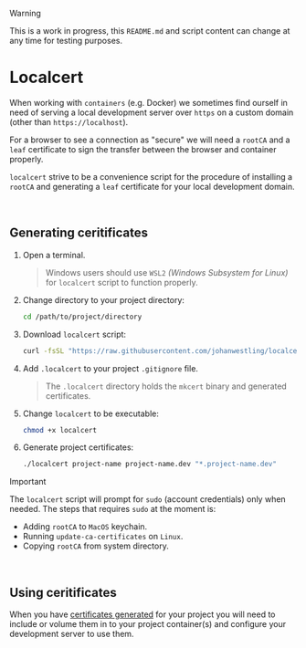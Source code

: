 > [!WARNING]
> This is a work in progress, this `README.md` and script content can change at any time for testing purposes.

# Localcert

When working with `containers` (e.g. Docker) we sometimes find ourself in need of serving a local development server over `https` on a custom domain (other than `https://localhost`). 

For a browser to see a connection as "secure" we will need a `rootCA` and a `leaf` certificate to sign the transfer between the browser and container properly.

`localcert` strive to be a convenience script for the procedure of installing a `rootCA` and generating a `leaf` certificate for your local development domain.

<br>

## Generating ceritificates

1. Open a terminal.
	
	> Windows users should use `WSL2` _(Windows Subsystem for Linux)_ for `localcert` script to function properly.

1. Change directory to your project directory:

	```bash
	cd /path/to/project/directory
	```

1. Download `localcert` script:
	
	```bash
	curl -fsSL "https://raw.githubusercontent.com/johanwestling/localcert/main/localcert" -o localcert
	```

1. Add `.localcert` to your project `.gitignore` file.

	> The `.localcert` directory holds the `mkcert` binary and generated certificates.

1. Change `localcert` to be executable:
	
	```bash
	chmod +x localcert
	```
	
1. Generate project certificates:
	
	```bash
	./localcert project-name project-name.dev "*.project-name.dev"
	```

> [!IMPORTANT]
> The `localcert` script will prompt for `sudo` (account credentials) only when needed. The steps that requires `sudo` at the moment is:
> * Adding `rootCA` to `MacOS` keychain.
> * Running `update-ca-certificates` on `Linux`.
> * Copying `rootCA` from system directory.

<br>

## Using ceritificates

When you have [certificates generated](#generating-ceritificates) for your project you will need to include or volume them in to your project container(s) and configure your development server to use them.